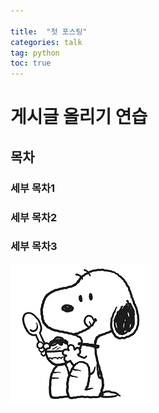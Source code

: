 ```yaml
---

title:  "첫 포스팅"
categories: talk
tag: python
toc: true
---
```


# 게시글 올리기 연습

## 목차

### 세부 목차1

### 세부 목차2

### 세부 목차3

![snoopy](../images/2023-01-16-first/snoopy.png)
